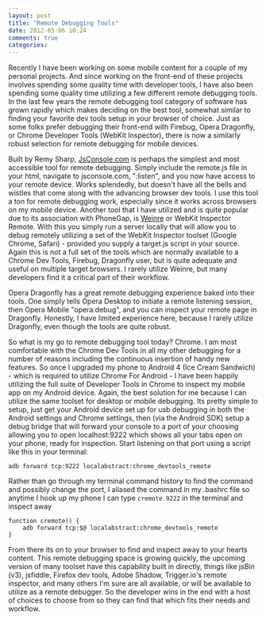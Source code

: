```yaml
---
layout: post
title: "Remote Debugging Tools"
date: 2012-05-06 10:24
comments: true
categories: 
---
```


Recently I have been working on some mobile content for a couple of my personal projects. And since working on the front-end of these projects involves spending some quality time with developer tools, I have also been spending some quality time utilizing a few different remote debugging tools. In the last few years the remote debugging tool category of software has grown rapidly which makes deciding on the best tool, somewhat similar to finding your favorite dev tools setup in your browser of choice. Just as some folks prefer debugging their front-end with Firebug, Opera Dragonfly, or Chrome Developer Tools (WebKit Inspector), there is now a similarly robust selection for remote debugging for mobile devices.

Built by Remy Sharp, [JsConsole.com](http://jsconsole.com/) is perhaps the simplest and most accessible tool for remote debugging. Simply include the remote.js file in your html,
	<script src="http://jsconsole.com/remote.js?IDENTIFIER"></script>
 navigate to jsconsole.com, ":listen", and you now have access to your remote device.  Works splendedly, but doesn't have all the bells and wistles that come along with the advancing browser dev tools. I use this tool a ton for remote debugging work, especially since it works across browsers on my mobile device. Another tool that I have utilized and is quite popular due to its association with PhoneGap, is [Weinre](http://people.apache.org/~pmuellr/weinre/docs/latest/) or WebKit Inspector Remote. With this you simply run a server locally that will allow you to debug remotely utilizing a set of the WebKit Inspector toolset (Google Chrome, Safari) - provided you supply a target.js script in your source. Again this is not a full set of the tools which are normally available to a Chrome Dev Tools, Firebug, Dragonfly user, but is quite adequate and useful on multiple target browsers. I rarely utilize Weinre, but many developers find it a critical part of their workflow.

Opera Dragonfly has a great remote debugging experience baked into their tools. One simply tells Opera Desktop to initiate a remote listening session, then Opera Mobile "opera:debug", and you can inspect your remote page in Dragonfly. Honestly, I have limited experience here, because I rarely utilize Dragonfly, even though the tools are quite robust. 

So what is my go to remote debugging tool today? Chrome. I am most comfortable with the Chrome Dev Tools in all my other debugging for a number of reasons including the continuous insertion of handy new features. So once I upgraded my phone to Android 4 (Ice Cream Sandwich) - which is required to utilize Chrome For Android - I have been happily utilizing the full suite of Developer Tools in Chrome to inspect my mobile app on my Android device. Again, the best solution for me because I can utilize the same toolset for desktop or mobile debugging.  Its pretty simple to setup, just get your Android device set up for usb debugging in both the Android settings and Chrome settings, then (via the Android SDK) setup a debug bridge that will forward your console to a port of your choosing allowing you to open localhost:9222 which shows all your tabs open on your phone, ready for inspection. Start listening on that port using a script like this in your terminal:
	
	adb forward tcp:9222 localabstract:chrome_devtools_remote

Rather than go through my terminal command history to find the command and possibly change the port, I aliased the command in my .bashrc file so anytime I hook up my phone I can type `cremote 9222` in the terminal and inspect away
	
	function cremote() {
		adb forward tcp:$@ localabstract:chrome_devtools_remote
	}

From there its on to your browser to find and inspect away to your hearts content. This remote debugging space is growing quickly, the upcoming version of many toolset have this capability built in directly, things like jsBin (v3), jsfiddle, Firefox dev tools, Adobe Shadow, Trigger.io's remote inspector, and many others I'm sure are all available, or will be available to utilize as a remote debugger. So the developer wins in the end with a host of choices to choose from so they can find that which fits their needs and workflow.